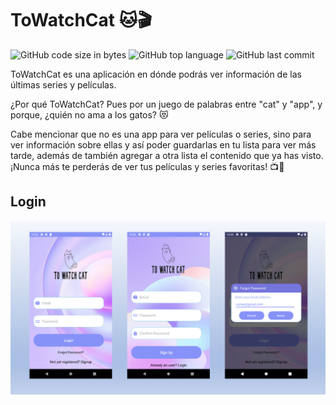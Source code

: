 # ToWatchCat 🐱🎬
![GitHub code size in bytes](https://img.shields.io/github/languages/code-size/BarbaraCarvajal/to-watch-cat?color=pink)
![GitHub top language](https://img.shields.io/github/languages/top/BarbaraCarvajal/to-watch-cat?color=pink?style=social&logo=kotlin)
![GitHub last commit](https://img.shields.io/github/last-commit/BarbaraCarvajal/to-watch-cat?color=pink)

ToWatchCat es una aplicación en dónde podrás ver información de las últimas series y películas.

¿Por qué ToWatchCat? Pues por un juego de palabras entre "cat" y "app", y porque, ¿quién no ama a los gatos? 😻

Cabe mencionar que no es una app para ver películas o series, sino para ver información sobre ellas y así poder guardarlas en tu lista para ver más tarde, además de también agregar a otra lista el contenido que ya has visto. ¡Nunca más te perderás de ver tus películas y series favoritas! 📺🍿

## Login
![](https://github.com/BarbaraCarvajal/to-watch-cat/blob/master/imagenes-readme/principalReadme.PNG)
